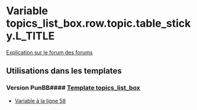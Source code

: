 # Variable topics_list_box.row.topic.table_sticky.L_TITLE
[Explication sur le forum des forums](http://forum.forumactif.com/t294113-listing-des-variables#topics_list_box.row.topic.table_sticky.L_TITLE)
## Utilisations dans les templates
### Version PunBB#### [Template topics_list_box](punbb/topics_list_box.md)
* [Variable à la ligne 58](../punbb/topics_list_box.tpl#L58)